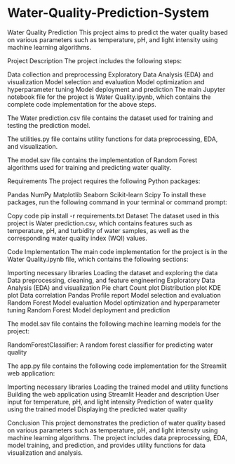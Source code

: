 # Water-Quality-Prediction-System

Water Quality Prediction
This project aims to predict the water quality based on various parameters such as temperature, pH, and light intensity using machine learning algorithms.

Project Description
The project includes the following steps:

Data collection and preprocessing
Exploratory Data Analysis (EDA) and visualization
Model selection and evaluation
Model optimization and hyperparameter tuning
Model deployment and prediction
The main Jupyter notebook file for the project is Water Quality.ipynb, which contains the complete code implementation for the above steps.

The Water prediction.csv file contains the dataset used for training and testing the prediction model.

The utilities.py file contains utility functions for data preprocessing, EDA, and visualization.

The model.sav file contains the implementation of Random Forest algorithms used for training and predicting water quality.



Requirements
The project requires the following Python packages:

Pandas
NumPy
Matplotlib
Seaborn
Scikit-learn
Scipy
To install these packages, run the following command in your terminal or command prompt:

Copy code
pip install -r requirements.txt
Dataset
The dataset used in this project is Water prediction.csv, which contains features such as temperature, pH, and turbidity of water samples, as well as the corresponding water quality index (WQI) values.

Code Implementation
The main code implementation for the project is in the Water Quality.ipynb file, which contains the following sections:

Importing necessary libraries
Loading the dataset and exploring the data
Data preprocessing, cleaning, and feature engineering
Exploratory Data Analysis (EDA) and visualization
Pie chart
Count plot
Distribution plot
KDE plot
Data correlation
Pandas Profile report
Model selection and evaluation
Random Forest
Model evaluation
Model optimization and hyperparameter tuning
Random Forest
Model deployment and prediction

The model.sav file contains the following machine learning models for the project:

RandomForestClassifier: A random forest classifier for predicting water quality

The app.py file contains the following code implementation for the Streamlit web application:

Importing necessary libraries
Loading the trained model and utility functions
Building the web application using Streamlit
Header and description
User input for temperature, pH, and light intensity
Prediction of water quality using the trained model
Displaying the predicted water quality

Conclusion
This project demonstrates the prediction of water quality based on various parameters such as temperature, pH, and light intensity using machine learning algorithms. The project includes data preprocessing, EDA, model training, and prediction, and provides utility functions for data visualization and analysis.
